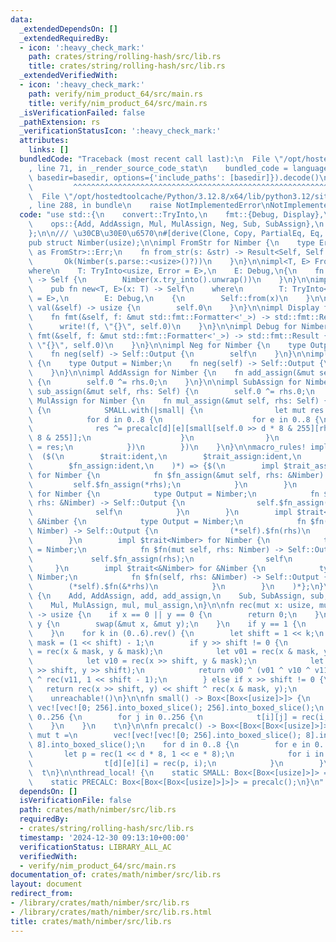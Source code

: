 ```yaml
---
data:
  _extendedDependsOn: []
  _extendedRequiredBy:
  - icon: ':heavy_check_mark:'
    path: crates/string/rolling-hash/src/lib.rs
    title: crates/string/rolling-hash/src/lib.rs
  _extendedVerifiedWith:
  - icon: ':heavy_check_mark:'
    path: verify/nim_product_64/src/main.rs
    title: verify/nim_product_64/src/main.rs
  _isVerificationFailed: false
  _pathExtension: rs
  _verificationStatusIcon: ':heavy_check_mark:'
  attributes:
    links: []
  bundledCode: "Traceback (most recent call last):\n  File \"/opt/hostedtoolcache/Python/3.12.8/x64/lib/python3.12/site-packages/onlinejudge_verify/documentation/build.py\"\
    , line 71, in _render_source_code_stat\n    bundled_code = language.bundle(stat.path,\
    \ basedir=basedir, options={'include_paths': [basedir]}).decode()\n          \
    \         ^^^^^^^^^^^^^^^^^^^^^^^^^^^^^^^^^^^^^^^^^^^^^^^^^^^^^^^^^^^^^^^^^^^^^^^^^^^^^^^^^\n\
    \  File \"/opt/hostedtoolcache/Python/3.12.8/x64/lib/python3.12/site-packages/onlinejudge_verify/languages/rust.py\"\
    , line 288, in bundle\n    raise NotImplementedError\nNotImplementedError\n"
  code: "use std::{\n    convert::TryInto,\n    fmt::{Debug, Display},\n    mem::swap,\n\
    \    ops::{Add, AddAssign, Mul, MulAssign, Neg, Sub, SubAssign},\n    str::FromStr,\n\
    };\n\n/// \u30CB\u30E0\u6570\n#[derive(Clone, Copy, PartialEq, Eq, Hash, Default)]\n\
    pub struct Nimber(usize);\n\nimpl FromStr for Nimber {\n    type Err = <usize\
    \ as FromStr>::Err;\n    fn from_str(s: &str) -> Result<Self, Self::Err> {\n \
    \       Ok(Nimber(s.parse::<usize>()?))\n    }\n}\n\nimpl<T, E> From<T> for Nimber\n\
    where\n    T: TryInto<usize, Error = E>,\n    E: Debug,\n{\n    fn from(x: T)\
    \ -> Self {\n        Nimber(x.try_into().unwrap())\n    }\n}\n\nimpl Nimber {\n\
    \    pub fn new<T, E>(x: T) -> Self\n    where\n        T: TryInto<usize, Error\
    \ = E>,\n        E: Debug,\n    {\n        Self::from(x)\n    }\n\n    pub fn\
    \ val(&self) -> usize {\n        self.0\n    }\n}\n\nimpl Display for Nimber {\n\
    \    fn fmt(&self, f: &mut std::fmt::Formatter<'_>) -> std::fmt::Result {\n  \
    \      write!(f, \"{}\", self.0)\n    }\n}\n\nimpl Debug for Nimber {\n    fn\
    \ fmt(&self, f: &mut std::fmt::Formatter<'_>) -> std::fmt::Result {\n        write!(f,\
    \ \"{}\", self.0)\n    }\n}\n\nimpl Neg for Nimber {\n    type Output = Self;\n\
    \    fn neg(self) -> Self::Output {\n        self\n    }\n}\n\nimpl Neg for &Nimber\
    \ {\n    type Output = Nimber;\n    fn neg(self) -> Self::Output {\n        *self\n\
    \    }\n}\n\nimpl AddAssign for Nimber {\n    fn add_assign(&mut self, rhs: Self)\
    \ {\n        self.0 ^= rhs.0;\n    }\n}\n\nimpl SubAssign for Nimber {\n    fn\
    \ sub_assign(&mut self, rhs: Self) {\n        self.0 ^= rhs.0;\n    }\n}\n\nimpl\
    \ MulAssign for Nimber {\n    fn mul_assign(&mut self, rhs: Self) {\n        PRECALC.with(|precalc|\
    \ {\n            SMALL.with(|small| {\n                let mut res = 0;\n    \
    \            for d in 0..8 {\n                    for e in 0..8 {\n          \
    \              res ^= precalc[d][e][small[self.0 >> d * 8 & 255][rhs.0 >> e *\
    \ 8 & 255]];\n                    }\n                }\n                self.0\
    \ = res;\n            })\n        })\n    }\n}\n\nmacro_rules! impl_ops {\n  \
    \  ($(\n        $trait:ident,\n        $trait_assign:ident,\n        $fn:ident,\n\
    \        $fn_assign:ident,\n    )*) => {$(\n        impl $trait_assign<&Nimber>\
    \ for Nimber {\n            fn $fn_assign(&mut self, rhs: &Nimber) {\n       \
    \         self.$fn_assign(*rhs);\n            }\n        }\n        impl $trait<&Nimber>\
    \ for Nimber {\n            type Output = Nimber;\n            fn $fn(mut self,\
    \ rhs: &Nimber) -> Self::Output {\n                self.$fn_assign(*rhs);\n  \
    \              self\n            }\n        }\n        impl $trait<Nimber> for\
    \ &Nimber {\n            type Output = Nimber;\n            fn $fn(self, rhs:\
    \ Nimber) -> Self::Output {\n                (*self).$fn(rhs)\n            }\n\
    \        }\n        impl $trait<Nimber> for Nimber {\n            type Output\
    \ = Nimber;\n            fn $fn(mut self, rhs: Nimber) -> Self::Output {\n   \
    \             self.$fn_assign(rhs);\n                self\n            }\n   \
    \     }\n        impl $trait<&Nimber> for &Nimber {\n            type Output =\
    \ Nimber;\n            fn $fn(self, rhs: &Nimber) -> Self::Output {\n        \
    \        (*self).$fn(&*rhs)\n            }\n        }\n    )*};\n}\n\nimpl_ops!\
    \ {\n    Add, AddAssign, add, add_assign,\n    Sub, SubAssign, sub, sub_assign,\n\
    \    Mul, MulAssign, mul, mul_assign,\n}\n\nfn rec(mut x: usize, mut y: usize)\
    \ -> usize {\n    if x == 0 || y == 0 {\n        return 0;\n    }\n    if x <\
    \ y {\n        swap(&mut x, &mut y);\n    }\n    if y == 1 {\n        return x;\n\
    \    }\n    for k in (0..6).rev() {\n        let shift = 1 << k;\n        let\
    \ mask = (1 << shift) - 1;\n        if y >> shift != 0 {\n            let v00\
    \ = rec(x & mask, y & mask);\n            let v01 = rec(x & mask, y >> shift);\n\
    \            let v10 = rec(x >> shift, y & mask);\n            let v11 = rec(x\
    \ >> shift, y >> shift);\n            return v00 ^ (v01 ^ v10 ^ v11) << shift\
    \ ^ rec(v11, 1 << shift - 1);\n        } else if x >> shift != 0 {\n         \
    \   return rec(x >> shift, y) << shift ^ rec(x & mask, y);\n        }\n    }\n\
    \    unreachable!()\n}\n\nfn small() -> Box<[Box<[usize]>]> {\n    let mut t =\
    \ vec![vec![0; 256].into_boxed_slice(); 256].into_boxed_slice();\n    for i in\
    \ 0..256 {\n        for j in 0..256 {\n            t[i][j] = rec(i, j);\n    \
    \    }\n    }\n    t\n}\n\nfn precalc() -> Box<[Box<[Box<[usize]>]>]> {\n    let\
    \ mut t =\n        vec![vec![vec![0; 256].into_boxed_slice(); 8].into_boxed_slice();\
    \ 8].into_boxed_slice();\n    for d in 0..8 {\n        for e in 0..8 {\n     \
    \       let p = rec(1 << d * 8, 1 << e * 8);\n            for i in 0..256 {\n\
    \                t[d][e][i] = rec(p, i);\n            }\n        }\n    }\n  \
    \  t\n}\n\nthread_local! {\n    static SMALL: Box<[Box<[usize]>]> = small();\n\
    \    static PRECALC: Box<[Box<[Box<[usize]>]>]> = precalc();\n}\n"
  dependsOn: []
  isVerificationFile: false
  path: crates/math/nimber/src/lib.rs
  requiredBy:
  - crates/string/rolling-hash/src/lib.rs
  timestamp: '2024-12-30 09:13:10+00:00'
  verificationStatus: LIBRARY_ALL_AC
  verifiedWith:
  - verify/nim_product_64/src/main.rs
documentation_of: crates/math/nimber/src/lib.rs
layout: document
redirect_from:
- /library/crates/math/nimber/src/lib.rs
- /library/crates/math/nimber/src/lib.rs.html
title: crates/math/nimber/src/lib.rs
---
```

